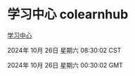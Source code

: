 # 学习中心 colearnhub
[学习中心](http://219.139.197.74:56308/colearnhub/)

2024年 10月 26日 星期六 08:30:02 CST

2024年 10月 26日 星期六 00:30:02 GMT
